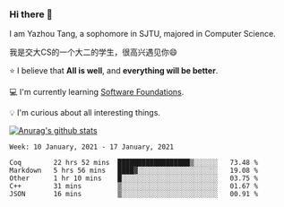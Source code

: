### Hi there 👋
I am Yazhou Tang, a sophomore in SJTU, majored in Computer Science.

我是交大CS的一个大二的学生，很高兴遇见你:smile:

:star: I believe that **All is well**, and **everything will be better**.

:computer: I'm currently learning [Software Foundations](https://softwarefoundations.cis.upenn.edu/).

:bulb: I'm curious about all interesting things.

[![Anurag's github stats](https://github-readme-stats.vercel.app/api?username=ADSWT518&count_private=true)](https://github.com/anuraghazra/github-readme-stats)

<!--START_SECTION:waka-->
```text
Week: 10 January, 2021 - 17 January, 2021

Coq        22 hrs 52 mins  ██████████████████▒░░░░░░   73.48 % 
Markdown   5 hrs 56 mins   ████▓░░░░░░░░░░░░░░░░░░░░   19.08 % 
Other      1 hr 10 mins    █░░░░░░░░░░░░░░░░░░░░░░░░   03.75 % 
C++        31 mins         ▒░░░░░░░░░░░░░░░░░░░░░░░░   01.67 % 
JSON       16 mins         ▒░░░░░░░░░░░░░░░░░░░░░░░░   00.91 % 
```
<!--END_SECTION:waka-->

<!--
**ADSWT518/ADSWT518** is a ✨ _special_ ✨ repository because its `README.md` (this file) appears on your GitHub profile.

Here are some ideas to get you started:

- 🔭 I’m currently working on ...
- 🌱 I’m currently learning ...
- 👯 I’m looking to collaborate on ...
- 🤔 I’m looking for help with ...
- 💬 Ask me about ...
- 📫 How to reach me: ...
- 😄 Pronouns: ...
- ⚡ Fun fact: ...
-->
